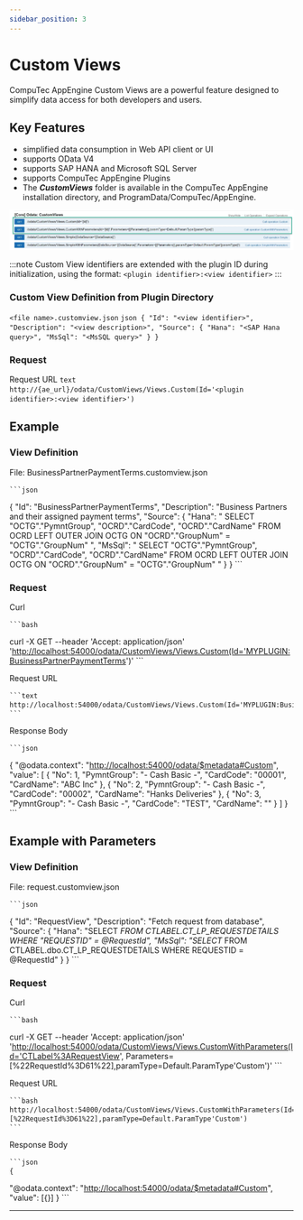 ```yaml
---
sidebar_position: 3
---
```


# Custom Views

CompuTec AppEngine Custom Views are a powerful feature designed to simplify data access for both developers and users.

## Key Features

- simplified data consumption in Web API client or UI
- supports OData V4
- supports SAP HANA and Microsoft SQL Server
- supports CompuTec AppEngine Plugins
- The <i>**CustomViews**</i> folder is available in the CompuTec AppEngine installation directory, and ProgramData/CompuTec/AppEngine.

![Custom View](./media/custom-views/core-odata.webp)

:::note
    Custom View identifiers are extended with the plugin ID during initialization, using the format:
    `<plugin identifier>:<view identifier>`
:::

### Custom View Definition from Plugin Directory

`<file name>.customview.json`
    ```json
{
  "Id": "<view identifier>",
  "Description": "<view description>",
  "Source": {
    "Hana": "<SAP Hana query>",
    "MsSql": "<MsSQL query>"
  }
}
    ```

### Request

Request URL
    ```text
    http://{ae_url}/odata/CustomViews/Views.Custom(Id='<plugin identifier>:<view identifier>')
    ```

## Example

### View Definition

File: BusinessPartnerPaymentTerms.customview.json

    ```json
{
  "Id": "BusinessPartnerPaymentTerms",
  "Description": "Business Partners and their assigned payment terms",
  "Source": {
    "Hana": "
        SELECT
            \"OCTG\".\"PymntGroup\", \"OCRD\".\"CardCode\", \"OCRD\".\"CardName\"
        FROM OCRD
        LEFT OUTER JOIN OCTG ON \"OCRD\".\"GroupNum\" = \"OCTG\".\"GroupNum\"
        ",
     "MsSql": "
        SELECT
            \"OCTG\".\"PymntGroup\", \"OCRD\".\"CardCode\", \"OCRD\".\"CardName\"
        FROM OCRD
        LEFT OUTER JOIN OCTG ON \"OCRD\".\"GroupNum\" = \"OCTG\".\"GroupNum\"
        "
  }
}
    ```

### Request

Curl

    ```bash
curl -X GET --header 'Accept: application/json' '<http://localhost:54000/odata/CustomViews/Views.Custom(Id='MYPLUGIN:BusinessPartnerPaymentTerms>')'
    ```

Request URL

    ```text
    http://localhost:54000/odata/CustomViews/Views.Custom(Id='MYPLUGIN:BusinessPartnerPaymentTerms')
    ```

Response Body

    ```json
{
  "@odata.context": "<http://localhost:54000/odata/$metadata#Custom>",
  "value": [
    {
      "No": 1,
      "PymntGroup": "- Cash Basic -",
      "CardCode": "00001",
      "CardName": "ABC Inc"
    },
    {
      "No": 2,
      "PymntGroup": "- Cash Basic -",
      "CardCode": "00002",
      "CardName": "Hanks Deliveries"
    },
    {
      "No": 3,
      "PymntGroup": "- Cash Basic -",
      "CardCode": "TEST",
      "CardName": ""
    }
  ]
}
    ```

## Example with Parameters

### View Definition

File: request.customview.json

    ```json
{
  "Id": "RequestView",
  "Description": "Fetch request from database",
  "Source": {
    "Hana": "SELECT *FROM CTLABEL.CT_LP_REQUESTDETAILS WHERE \"REQUESTID\" = @RequestId",
    "MsSql": "SELECT* FROM CTLABEL.dbo.CT_LP_REQUESTDETAILS WHERE REQUESTID = @RequestId"
  }
}
    ```

### Request

Curl

    ```bash
curl -X GET --header 'Accept: application/json' '<http://localhost:54000/odata/CustomViews/Views.CustomWithParameters(Id='CTLabel%3ARequestView>', Parameters=[%22RequestId%3D61%22],paramType=Default.ParamType'Custom')'
    ```

Request URL

    ```bash
    http://localhost:54000/odata/CustomViews/Views.CustomWithParameters(Id='CTLabel%3ARequestView',Parameters=[%22RequestId%3D61%22],paramType=Default.ParamType'Custom')
    ```

Response Body

    ```json
    {
  "@odata.context": "<http://localhost:54000/odata/$metadata#Custom>",
  "value": [{}]
    }
    ```

---
